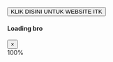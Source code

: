 <!DOCTYPE html>
<html>

<head>
    <title>Loading Screen</title>
    <link rel="shortcut icon" href="lambang.png">
    <meta charset="utf-8">
    <meta name="viewport" content="width=device-width, initial-scale=1">
    <link rel="stylesheet" href="https://maxcdn.bootstrapcdn.com/bootstrap/4.1.0/css/bootstrap.min.css">
    <script src="https://ajax.googleapis.com/ajax/libs/jquery/3.3.1/jquery.min.js"></script>
    <script src="https://cdnjs.cloudflare.com/ajax/libs/popper.js/1.14.0/umd/popper.min.js"></script>
    <script src="https://maxcdn.bootstrapcdn.com/bootstrap/4.1.0/js/bootstrap.min.js"></script>
    <link rel="stylesheet" href="Loading.css">
    <script type="text/javascript" src="Loading.js"></script>
</head>
<div id="preloader">
    <div id="status"></div>
    <div class="container">
        <div class="row">
            <div class="animationload">
                <div class="screen"></div>
            </div>
        </div>
    </div>
</div>

<body style="background-image:url('img/yep.jpg')">
            <button type="button" class="btn btn-magick btn-lg btn3d" data-toggle="modal" data-target="#tombol">KLIK DISINI UNTUK WEBSITE ITK</button>
            <div class="modal fade" id="tombol">
                <div class="modal-dialog">
                    <div class="modal-content">
                        <div class="modal-header">
                            <h4 class="modal-title">Loading bro</h4>
                            <button type="button" class="close" data-dismiss="modal">&times;</button>
                        </div>
                        <div class="modal-body">
                            <div class="progress-outer">
                                <div class="progress">
                                    <div class="progress-bar progress-bar-info progress-bar-striped active" style="width:100%; box-shadow:-1px 10px 10px rgb(0, 0, 128));"></div>
                                    <div class="progress-value">100%</div>
                        </div>
                    </div>
                </div>
            </div>
        </div>
    </div>
</body>

</html>
